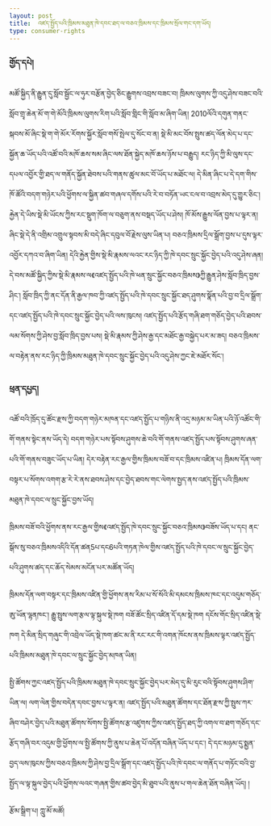 ```yaml
---
layout: post
title:  འཛད་སྤྱོད་པའི་ཁྲིམས་མཐུན་ཁེ་དབང་ཐད་ལ་བཅའ་ཁྲིམས་དང་ཁྲིམས་སྲོལ་གང་དག་ཡོད།
type: consumer-rights
---
```

### གྱོད་དཔེ།

མཚོ་སྐྱིད་ནི་རྒྱུན་དུ་སློབ་སྦྱོང་ལ་ཧུར་བརྩོན་བྱེད་ཅིང་རྒྱུགས་འབྲས་བཟང་བ།  ཁྲིམས་ལུགས་ཀྱི་འདུ་ཤེས་བཟང་བའི་སློབ་གྲྭ་ཆེན་མོ་ག་གེ་མོའི་ཁྲིམས་ལུགས་རིག་པའི་སློབ་གླིང་གི་སློབ་མ་ཞིག་ཡིན།  2010ལོའི་དགུན་གནང་སྐབས་མོ་ཞིང་སྡེ་ག་གེ་མོར་རོགས་སྐྱོར་སློབ་གསོ་སྤེལ་དུ་སོང་བ་ན།  སྡེ་མི་མང་བོས་སྤུས་ཚད་ལོན་མེད་པ་དང་སྐྱོན་ཆ་ཡོད་པའི་འཚོ་བའི་མཁོ་ཆས་སམ་ཞིང་ལས་ཐོན་སྐྱེད་མཁོ་ཆས་ཉོས་པ་བརྒྱུད།  རང་ཉིད་ཀྱི་མི་ལུས་དང་དཔལ་འབྱོར་གྱི་ཐད་ལ་གནོད་སྐྱོན་ཐེབས་པའི་གནས་ཚུལ་མང་བོ་ཡོད་པ་མཐོང་ལ།  དེ་མིན་ཞིང་པ་དེ་དག་གིས་ཁོ་ཚོའི་བདག་གཉེར་པའི་ཕྱོགས་ལ་སྐྱིན་ཚབ་གཞལ་དགོས་པའི་རེ་བ་བཏོན་ཡང་ངལ་བ་འབྲས་མེད་དུ་གྱུར་ཅིང་།  རྐྱེན་དེ་ཡིས་སྡེ་མི་ཡོངས་ཀྱིས་རང་སྡུག་ཁོག་ལ་བཅུག་ནས་བསྡད་ཡོད་པ་ཤེས།  ཁོ་མོས་རྒྱུས་ལོན་བྱས་པ་ལྟར་ན།  ཞིང་སྡེ་དེ་ནི་འགྲིམ་འགྲུལ་སྟབས་མི་བདེ་ཞིང་དབུལ་བོ་རྗེས་ལུས་ཡིན་པ།  བཅའ་ཁྲིམས་དྲིལ་སྒྲོག་བྱས་པ་དུས་ལྟར་འབྱོར་དཀའ་བ་ཞིག་ཡིན།  དེའི་རྐྱེན་གྱིས་སྡེ་མི་རྣམས་ལའང་རང་ཉིད་ཀྱི་ཁེ་དབང་སྲུང་སྐྱོང་བྱེད་པའི་འདུ་ཤེས་ཞན།   དེ་བས་མཚོ་སྐྱིད་ཀྱིས་སྡེ་མི་རྣམས་ལ《འཛད་སྤྱོད་པའི་ཁེ་ཕན་སྲུང་སྐྱོང་བཅའ་ཁྲིམས》ཀྱི་རྒྱུན་ཤེས་སློབ་ཁྲིད་བྱས་ཤིང་།  སློབ་ཁྲིད་ཀྱི་ནང་དོན་ནི་རྒྱལ་ཁབ་ཀྱི་འཛད་སྤྱོད་པའི་ཁེ་དབང་སྲུང་སྐྱོང་ཐད་ཤུགས་སྣོན་པའི་བྱ་བ་དྲིལ་སྒྲོག་དང་འཛད་སྤྱོད་པའི་ཁེ་དབང་སྲུང་སྐྱོང་བྱེད་པའི་ལས་ཁུངས། འཛད་སྤྱོད་པའི་རྩོད་གཞི་ཐག་གཅོད་བྱེད་པའི་ཐབས་ལམ་སོགས་ཀྱི་ཤེས་བྱ་སློབ་ཁྲིད་བྱས་པས།  སྡེ་མི་རྣམས་ཀྱི་ཤེས་རྒྱ་དང་མཐོང་རྒྱ་བསྐྱེད་པར་མ་ཟད།  བཅའ་ཁྲིམས་ལ་བརྟེན་ནས་རང་ཉིད་ཀྱི་ཁྲིམས་མཐུན་ཁེ་དབང་སྲུང་སྐྱོང་བྱེད་པའི་འདུ་ཤེས་ཀྱང་ཇེ་མཐོར་སོང་།

### ཕྲན་དཔྱད།

འཚོ་བའི་ཁྲོད་དུ་ཚོང་རྫས་ཀྱི་བདག་གཉེར་མཁན་དང་འཛད་སྤྱོད་པ་གཉིས་ནི་འདྲ་མཉམ་མ་ཡིན་པའི་ཉོ་འཚོང་གི་གོ་གནས་སྟེང་ནས་ཡོད་དེ། བདག་གཉེར་པས་སྟོབས་ཤུགས་ཆེ་བའི་གོ་གནས་འཛད་སྤྱོད་པས་སྟོབས་ཤུགས་ཞན་པའི་གོ་གནས་བཟུང་ཡོད་པ་ཡིན། དེར་བརྟེན་རང་རྒྱལ་གྱིས་ཁྲིམས་བཟོ་བ་དང་ཁྲིམས་འཛིན་པ།  ཁྲིམས་དོན་ལག་བསྟར་པ་སོགས་འགག་རྩ་རེ་རེ་ནས་ཐབས་ཤེས་དང་བྱེད་ཐབས་གང་ལེགས་སྤྱད་ནས་འཛད་སྤྱོད་པའི་ཁྲིམས་མཐུན་ཁེ་དབང་ལ་སྲུང་སྐྱོང་བྱས་ཡོད།

ཁྲིམས་བཟོ་བའི་ཕྱོགས་ནས་རང་རྒྱལ་གྱིས《འཛད་སྤྱོད་ཁེ་དབང་སྲུང་སྐྱོང་བཅའ་ཁྲིམས》བཟོས་ཡོད་པ་དང།  ནང་སྒོས་སུ་བཅའ་ཁྲིམསའདིའི་དོན་ཚན5པ་དང6པའི་གཏན་ཁེལ་གྱིས་འཛད་སྤྱོད་པའི་ཁེ་དབང་ལ་སྲུང་སྐྱོང་བྱེད་པའི་ཤུགས་ཚད་དང་ཆོད་སེམས་མངོན་པར་མཚོན་ཡོད། 

ཁྲིམས་དོན་ལག་བསྟར་དང་ཁྲིམས་འཛིན་གྱི་ཕྱོགས་ནས་རིམ་པ་སོ་སོའི་མི་དམངས་ཁྲིམས་ཁང་དང་འདུམ་གཅོད་ཨུ་ཡོན་ལྷནཁང་།  རྒྱུ་སྤུས་ལག་རྩལ་ལྟ་སྐུལ་སྡེ་ཁག  བཟོ་ཚོང་སྲིད་འཛིན་དོ་དམ་སྡེ་ཁག   དངོས་གོང་སྲིད་འཛིན་སྡེ་ཁག  དེ་མིན་སྲིད་གཞུང་གི་འབྲེལ་ཡོད་སྡེ་ཁག་ཚང་མ་ནི་རང་རང་གི་འགན་ཁོངས་ནས་ཁྲིམས་ལྟར་འཛད་སྤྱོད་པའི་ཁྲིམས་མཐུན་ཁེ་དབང་ལ་སྲུང་སྐྱོང་བྱེད་མཁན་ཡིན།

སྤྱི་ཚོགས་ཀྱང་འཛད་སྤྱོད་པའི་ཁྲིམས་མཐུན་ཁེ་དབང་སྲུང་སྐྱོང་བྱེད་པར་མེད་དུ་མི་རུང་བའི་སྟོབས་ཤུགས་ཤིག་ཡིན་ལ།  ལག་ལེན་གྱིས་བདེན་དབང་བྱས་པ་ལྟར་ན།  འཛད་སྤྱོད་པའི་མཐུན་ཚོགས་དང་ཐོན་རྫས་ཀྱི་སྤུས་ཀར་ཞིབ་བཤེར་བྱེད་པའི་མཐུན་ཚོགས་སོགས་སྤྱི་ཚོགས་རྩ་འཛུགས་ཀྱིས་འཛད་སྤྱོད་ཐད་ཀྱི་འགལ་བ་ཐག་གཅོད་དང་རྩོད་གཞི་བར་འདུམ་གྱི་ཕྱོགས་ལ་སྤྱི་ཚོགས་ཀྱི་ནུས་པ་ཆེན་པོ་འདོན་བཞིན་ཡོད་པ་དང་།  དེ་དང་མཉམ་དུ་སྨྱན་བྱད་ལས་ཁུངས་ཀྱིས་བཅའ་ཁྲིམས་ཀྱི་ཤེས་བྱ་དྲིལ་སྒྲོག་དང་འཛད་སྤྱོད་པའི་ཁེ་དབང་ལ་གནོད་པ་གཏོང་བའི་བྱ་སྤྱོད་ལ་ལྟ་སྐུལ་བྱེད་པའི་ཕྱོགས་ལའང་གཞན་གྱིས་ཚབ་བྱེད་མི་ཐུབ་པའི་ནུས་པ་གལ་ཆེན་ཐོན་བཞིན་ཡོད། །

རྩོམ་སྒྲིག་པ། ཀླུ་མོ་མཚོ།